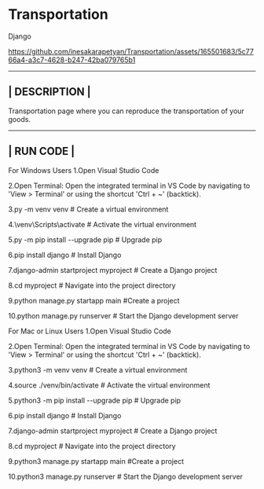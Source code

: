 # Transportation
Django



https://github.com/inesakarapetyan/Transportation/assets/165501683/5c7766a4-a3c7-4628-b247-42ba079765b1




--------------------------------------------------------------------------------------------------------------------------------------------------------
|                                                            DESCRIPTION                                                                                |
--------------------------------------------------------------------------------------------------------------------------------------------------------

Transportation page where you can reproduce the transportation of your goods.


------------------------------------------------------------------------------------------------------------------------------------------------------
|                                                            RUN CODE                                                                                |
------------------------------------------------------------------------------------------------------------------------------------------------------


For Windows Users
1.Open Visual Studio Code


2.Open Terminal:
Open the integrated terminal in VS Code by navigating to 'View > Terminal' or using the shortcut 'Ctrl + ~' (backtick).


3.py -m venv venv         # Create a virtual environment


4.\venv\Scripts\activate      # Activate the virtual environment


5.py -m pip install --upgrade pip    # Upgrade pip


6.pip install django    # Install Django


7.django-admin startproject myproject      # Create a Django project


8.cd myproject              # Navigate into the project directory


9.python manage.py startapp main   #Create a project


10.python manage.py runserver         # Start the Django development server


For Mac or Linux Users
1.Open Visual Studio Code


2.Open Terminal:
Open the integrated terminal in VS Code by navigating to 'View > Terminal' or using the shortcut 'Ctrl + ~' (backtick).


3.python3 -m venv venv             # Create a virtual environment


4.source ./venv/bin/activate            # Activate the virtual environment


5.python3 -m pip install --upgrade pip    # Upgrade pip


6.pip install django         # Install Django


7.django-admin startproject myproject     # Create a Django project


8.cd myproject              # Navigate into the project directory


9.python3 manage.py startapp main   #Create a project


10.python3 manage.py runserver         # Start the Django development server
